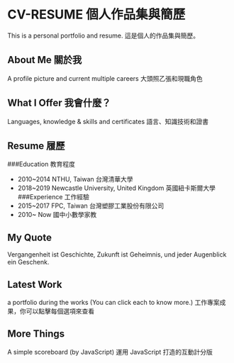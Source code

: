 # CV-RESUME 個人作品集與簡歷
This is a personal portfolio and resume.
這是個人的作品集與簡歷。

## About Me 關於我
A profile picture and current multiple careers
大頭照乙張和現職角色

## What I Offer 我會什麼？
Languages, knowledge & skills and certificates
語言、知識技術和證書

## Resume 履歷
###Education 教育程度
* 2010~2014 NTHU, Taiwan 台灣清華大學
* 2018~2019 Newcastle University, United Kingdom 英國紐卡斯爾大學
###Experience 工作經驗
* 2015~2017 FPC, Taiwan 台灣塑膠工業股份有限公司
* 2010~ Now 國中小數學家教

## My Quote
Vergangenheit ist Geschichte, Zukunft ist Geheimnis, und jeder Augenblick ein Geschenk.

## Latest Work
a portfolio during the works (You can click each to know more.)
工作專案成果，你可以點擊每個選項來查看

## More Things
A simple scoreboard (by JavaScript)
運用 JavaScript 打造的互動計分版

